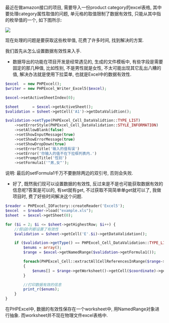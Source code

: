 最近在做amazon接口的项目, 需要导入一份product category的excel表格, 其中要处理category属性取值的问题, 单元格的取值限制了数据有效性, 只能从其中指的枚举值的一个, 如下图所示:

![](http://hello.lumiere-couleur.com/smilkobuta/wp-content/uploads/2012/06/Excel.png)

现在处理的问题是要获取这些枚举值, 花费了许多时间, 找到解决的方案.

我们首先从怎么设置数据有效性来入手.

- 数据导出的功能在项目开发是经常遇见的, 生成的文件模板中, 有些字段是需要固定的那几种值, 比如性别, 不是男性就是女性, 不太可能出现其它乱出八糟的值, 解决办法就是使用下拉菜单, 也就是Excel中的数据有效性.

```php
$excel  = new PHPExcel();
$writer = new PHPExcel_Writer_Excel5($excel);

$excel->setActiveSheetIndex(0);

$sheet      = $excel->getActiveSheet();
$validation = $sheet->getCell('A1')->getDataValidtion();

$validation->setType(PHPExcel_Cell_DataValidtion::TYPE_LIST)
	->setErrorStyle(PHPExcel_Cell_DataValidation::STYLE_INFORMATION)
	->setAllowBlank(false)
	->setShowInputMessage(true)
	->setShowErrorMessage(true)
	->setShowDropDown(true)
	->setErrorTitle('输入的值有误')
	->setError('你输入的值不在下拉框列表内.')
	->setPromptTitle('性别')
	->setFormula1('"男,女"');
```

说明: 最后的setFormula1千万不要删除两边的双引号, 否则会失败.

- 好了, 既然我们现可以设置数据的有效性, 反过来是不是也可能获取数据有效的信息呢?答案是可以的, 有set就有get, 不过获取不简简单单get就可以了, 我做项目时, 费了好些时间解决这个问题.

```php
$reader = PHPExcel_IOFactory::createReader('Excel5');
$excel  = $reader->load("example.xls");
$sheet  = $excel->getSheet(0);

for ($i = 2; $i <= $sheet->getHighestRow; $i++) {
	//假设D列都设置了有效性
	$validation = $sheet->getCell('E'.$i)->getDataValidation();

	if ($validation->getType() == PHPExcel_Cell_DataValidation::TYPE_LIST) {
		$enums = array();
		$range = $excel->getNamedRange($validation->getFormula1());

		foreach(PHPExcel_Cell::extractAllCellReferencesInRange($range->getRange) as $coordinate)
		{
			$enums[] = $range->getWorksheet()->getCell($coordinate)->getValue();
		}

		//打印数据有效的信息
		print_r($enums);
	}
}
```

在PHPExcel中, 数据的有效性保存在一个worksheet中, 用NamedRange对象进行抽象. 而worksheet并不现在物理文件excel表格中.